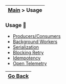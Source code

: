 | [Main](/README.md) > Usage |
|----------------------------|

### Usage :wrench:

- [Producers/Consumers](/docs/Core/PubSub.md)
- [Background Workers](/docs/Core/Workers.md)
- [Serialization](/docs/Serialization/Serialization.md)
- [Blocking Retry](/docs/Retry/PollyBlockingRetry.md)
- [Idempotency](/docs/Idempotency/RedisIdempotency.md)
- [Open Telemetry](/docs/OpenTelemetry/OpenTelemetry.md)

| [Go Back](/README.md) |
|-----------------------| 